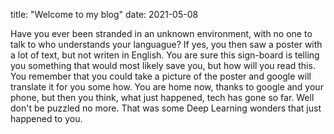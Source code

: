 title: "Welcome to my blog"
date: 2021-05-08

Have you ever been stranded in an unknown environment, with no one to talk to who understands your languague?
If yes, you then saw a poster with a lot of text, but not writen in English. You are sure this sign-board is telling you something that would most likely save you, but how will you read this.
You remember that you could take a picture of the poster and google will translate it for you some how. 
You are home now, thanks to google and your phone, but then you think, what just happened, tech has gone so far.
Well don't be puzzled no more. That was some Deep Learning wonders that just happened to you.
